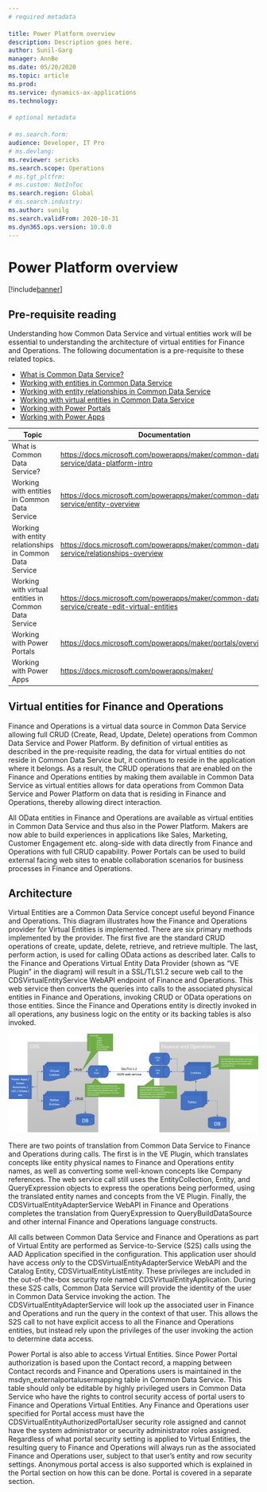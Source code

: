 ```yaml
---
# required metadata

title: Power Platform overview
description: Description goes here.
author: Sunil-Garg
manager: AnnBe
ms.date: 05/20/2020
ms.topic: article
ms.prod:
ms.service: dynamics-ax-applications
ms.technology: 

# optional metadata

# ms.search.form:
audience: Developer, IT Pro
# ms.devlang: 
ms.reviewer: sericks
ms.search.scope: Operations
# ms.tgt_pltfrm: 
# ms.custom: NotInToc
ms.search.region: Global
# ms.search.industry:
ms.author: sunilg
ms.search.validFrom: 2020-10-31
ms.dyn365.ops.version: 10.0.0
---
```


# Power Platform overview

[!include[banner](../includes/banner.md)]


Pre-requisite reading
---------------------

Understanding how Common Data Service and virtual entities work will be essential to understanding the architecture of virtual entities for Finance and Operations. The following documentation is a pre-requisite to these related topics.

- [What is Common Data Service?](https://docs.microsoft.com/powerapps/maker/common-data-service/data-platform-intro)
- [Working with entities in Common Data Service](https://docs.microsoft.com/powerapps/maker/common-data-service/entity-overview)
- [Working with entity relationships in Common Data Service](https://docs.microsoft.com/powerapps/maker/common-data-service/relationships-overview)
- [Working with virtual entities in Common Data Service](https://docs.microsoft.com/powerapps/maker/common-data-service/create-edit-virtual-entities)
- [Working with Power Portals](https://docs.microsoft.com/powerapps/maker/portals/overview)
- [Working with Power Apps](https://docs.microsoft.com/powerapps/maker/)

| Topic                                    | Documentation                                                                                       |
|------------------------------------------|-----------------------------------------------------------------------------------------------------|
| What is Common Data Service?       | <https://docs.microsoft.com/powerapps/maker/common-data-service/data-platform-intro>          |
| Working with entities in Common Data Service             | <https://docs.microsoft.com/powerapps/maker/common-data-service/entity-overview>              |
| Working with entity relationships in Common Data Service | <https://docs.microsoft.com/powerapps/maker/common-data-service/relationships-overview>       |
| Working with virtual entities in Common Data Service     | <https://docs.microsoft.com/powerapps/maker/common-data-service/create-edit-virtual-entities> |
| Working with Power Portals               | <https://docs.microsoft.com/powerapps/maker/portals/overview>                                 |
| Working with Power Apps                  | <https://docs.microsoft.com/powerapps/maker/>                                                 |

Virtual entities for Finance and Operations
-------------------------------------------

Finance and Operations is a virtual data source in Common Data Service allowing full CRUD (Create, Read, Update, Delete) operations from Common Data Service and Power Platform. By definition of virtual entities as described in the pre-requisite reading, the data for virtual entities do not reside in Common Data Service but, it continues to reside in the application where it belongs. As a result, the CRUD operations that are enabled on the Finance and Operations entities by making them available in Common Data Service as virtual entities allows for data operations from Common Data Service and Power Platform on
data that is residing in Finance and Operations, thereby allowing direct interaction.

All OData entities in Finance and Operations are available as virtual entities in Common Data Service and thus also in the Power Platform. Makers are now able to build experiences in applications like Sales, Marketing, Customer Engagement etc. along-side with data directly from Finance and Operations with full CRUD capability. Power Portals can be used to build external facing web sites to
enable collaboration scenarios for business processes in Finance and Operations.

Architecture
------------

Virtual Entities are a Common Data Service concept useful beyond Finance and Operations. This diagram illustrates how the Finance and Operations provider for Virtual Entities is implemented. There are six primary methods implemented by the provider. The first five are the standard CRUD operations of create, update, delete, retrieve, and retrieve multiple. The last, perform action, is used for calling OData actions as described later. Calls to the Finance and Operations Virtual Entity Data Provider (shown as “VE Plugin” in the diagram) will result in a SSL/TLS1.2 secure web call to the CDSVirtualEntityService WebAPI endpoint of Finance and Operations. This web service then converts the queries into calls to the associated physical entities in Finance and Operations, invoking CRUD or OData operations on those entities. Since the Finance and Operations entity is directly invoked in all operations, any business logic on the entity or its
backing tables is also invoked.

[![Architecture](../media/fovearchitecture.png)](../media/fovearchitecture.png)

There are two points of translation from Common Data Service to Finance and Operations during calls. The first is in the VE Plugin, which translates concepts like entity physical names to Finance and Operations entity names, as well as converting some well-known concepts like Company references. The web service call still uses the EntityCollection, Entity, and QueryExpression objects to express the operations being performed, using the translated entity names and concepts from the VE Plugin. Finally, the CDSVirtualEntityAdapterService WebAPI in Finance and Operations completes the translation from QueryExpression to QueryBuildDataSource and other internal Finance and Operations language constructs.

All calls between Common Data Service and Finance and Operations as part of Virtual Entity are performed as Service-to-Service (S2S) calls using the AAD Application specified in the configuration. This application user should have access *only* to the CDSVirtualEntityAdapterService WebAPI and the Catalog Entity, CDSVirtualEntityListEntity. These privileges are included in the out-of-the-box security role named CDSVirtualEntityApplication. During these S2S calls, Common Data Service will provide the identity of the user in Common Data Service invoking the action. The
CDSVirtualEntityAdapterService will look up the associated user in Finance and Operations and run the query in the context of that user. This allows the S2S call to not have explicit access to all the Finance and Operations entities, but instead rely upon the privileges of the user invoking the action to determine data access.

Power Portal is also able to access Virtual Entities. Since Power Portal authorization is based upon the Contact record, a mapping between Contact records and Finance and Operations users is maintained in the msdyn_externalportalusermapping table in Common Data Service. This table should only be editable by highly privileged users in Common Data Service who have the rights to control security access of portal users to Finance and Operations Virtual Entities. Any Finance and Operations user specified for Portal access must have the CDSVirtualEntityAuthorizedPortalUser security role assigned and cannot have the system administrator or security administrator roles assigned. Regardless of what portal security setting is applied to Virtual Entities, the resulting query to Finance and Operations will always run as the associated Finance and Operations user, subject to that user’s entity and row security settings. Anonymous portal access is also supported which is explained in the Portal section on how this can be done. Portal is covered in a separate section.
